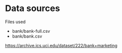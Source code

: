 # Data sources
Files used
- bank/bank-full.csv
- bank/bank.csv

https://archive.ics.uci.edu/dataset/222/bank+marketing